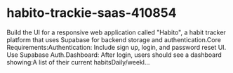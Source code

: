 # habito-trackie-saas-410854
Build the UI for a responsive web application called "Habito", a habit tracker platform that uses Supabase for backend storage and authentication.Core Requirements:Authentication: Include sign up, login, and password reset UI. Use Supabase Auth.Dashboard: After login, users should see a dashboard showing:A list of their current habitsDaily/weekl...
